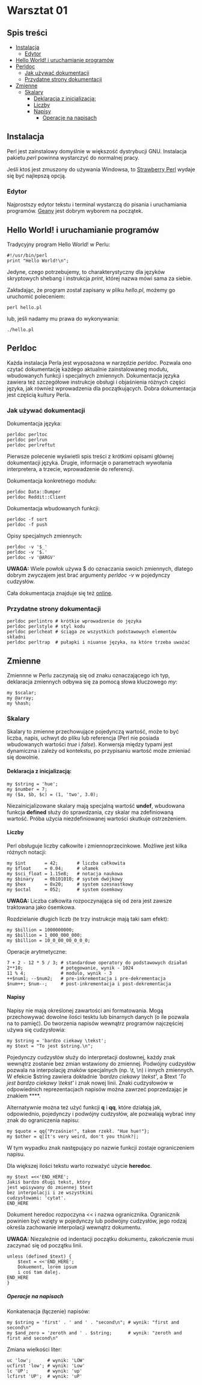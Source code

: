 # Warsztat 01

## Spis treści
* [Instalacja](#instalacja)
    * [Edytor](#edytor)
* [Hello World! i uruchamianie programów](#hello-world-i-uruchamianie-programów)
* [Perldoc](#perldoc)
    * [Jak używać dokumentacji](#jak-używać-dokumentacji)
    * [Przydatne strony dokumentacji](#przydatne-strony-dokumentacji)
* [Zmienne](#zmienne)
    * [Skalary](#skalary)
        * [Deklaracja z inicjalizacją:](#deklaracja-z-inicjalizacją)
        * [Liczby](#liczby)
        * [Napisy](#napisy)
            * [Operacje na napisach](#operacje-na-napisach)

## Instalacja
Perl jest zainstalowy domyślnie w większość dystrybucji GNU. Instalacja
pakietu _perl_ powinna wystarczyć do normalnej pracy.

Jeśli ktoś jest zmuszony do używania Windowsa, to
[Strawberry Perl](http://strawberryperl.com/) wydaje się być najlepszą
opcją.

### Edytor
Najprostszy edytor tekstu i terminal wystarczą do pisania i uruchamiania
programów. [Geany](http://www.geany.org/) jest dobrym wyborem na początek.

## Hello World! i uruchamianie programów
Tradycyjny program Hello World! w Perlu:
````
#!/usr/bin/perl
print "Hello World!\n";
````
Jedyne, czego potrzebujemy, to charakterystyczny dla języków skryptowych
shebang i instrukcja _print_, której nazwa mówi sama za siebie.

Zakładając, że program został zapisany w pliku _hello.pl_, możemy go
uruchomić poleceniem:
````
perl hello.pl
````
lub, jeśli nadamy mu prawa do wykonywania:
````
./hello.pl
````

## Perldoc
Każda instalacja Perla jest wyposażona w narzędzie _perldoc_. Pozwala
ono czytać dokumentację każdego aktualnie zainstalowaneg modułu,
wbudowanych funkcji i specjalnych zmiennych. Dokumentacja języka
zawiera też szczegółowe instrukcje obsługi i objaśnienia różnych części
języka, jak również wprowadzenia dla początkujących. Dobra dokumentacja
jest częścią kultury Perla.

### Jak używać dokumentacji
Dokumentacja języka:
````
perldoc perltoc
perldoc perlrun
perldoc perlreftut
````
Pierwsze polecenie wyświetli spis treści z krótkimi opisami głównej
dokumentacji języka. Drugie, informacje o parametrach wywołania
interpretera, a trzecie, wprowadzenie do referencji.

Dokumentacja konkretnego modułu:
````
perldoc Data::Dumper
perldoc Reddit::Client
````
Dokumentacja wbudowanych funkcji:
````
perldoc -f sort
perldoc -f push
````
Opisy specjalnych zmiennych:
````
perldoc -v '$_'
perldoc -v '$.'
perldoc -v '@ARGV'
````
**UWAGA:** Wiele powłok używa $ do oznaczania swoich zmiennych, dlatego
dobrym zwyczajem jest brać argumenty _perldoc -v_ w pojedynczy cudzysłów.

Cała dokumentacja znajduje się też [online](http://perldoc.perl.org/).

### Przydatne strony dokumentacji
````
perldoc perlintro # krótkie wprowadzenie do języka
perldoc perlstyle # styl kodu
perldoc perlcheat # ściąga ze wszystkich podstawowych elementów składni
perldoc perltrap  # pułapki i niuanse języka, na które trzeba uważać
````

## Zmienne
Zmiennne w Perlu zaczynają się od znaku oznaczającego ich typ, deklaracja
zmiennych odbywa się za pomocą słowa kluczowego _my_:
````
my $scalar;
my @array;
my %hash;
````

### Skalary
Skalary to zmienne przechowujące pojedynczą wartość, może to być liczba,
napis, uchwyt do pliku lub referencja (Perl nie posiada wbudowanych wartości
_true_ i _false_). Konwersja między typami jest dynamiczna i zależy od
kontekstu, po przypisaniu wartość może zmieniać się dowolnie.

#### Deklaracja z inicjalizacją:
````
my $string = 'hue';
my $number = 7;
my ($a, $b, $c) = (1, 'two', 3.0);
````
Niezainicjalizowane skalary mają specjalną wartość **undef**, wbudowana
funkcja **defined** służy do sprawdzania, czy skalar ma zdefiniowaną
wartość. Próba użycia niezdefiniowanej wartości skutkuje ostrzeżeniem.

#### Liczby
Perl obsługuje liczby całkowite i zmiennoprzecinkowe. Możliwe jest kilka
różnych notacji:
````
my $int       = 42;       # liczba całkowita
my $float     = 0.04;     # ułamek
my $sci_float = 1.15e8;   # notacja naukowa
my $binary    = 0b101010; # system dwójkowy
my $hex       = 0x20;     # system szesnastkowy
my $octal     = 052;      # system ósemkowy
````
**UWAGA:** Liczba całkowita rozpoczynająca się od zera jest zawsze
traktowana jako ósemkowa.

Rozdzielanie długich liczb (te trzy instrukcje mają taki sam efekt):
````
my $billion = 1000000000;
my $billion = 1_000_000_000;
my $billion = 10_0_00_00_0_0_0;
````

Operacje arytmetyczne:
````
7 + 2 - 12 * 5 / 3; # standardowe operatory do podstawowych działań
2**10;              # potęgowanie, wynik - 1024
11 % 4;             # modulo, wynik - 3
++$num1; --$num2;   # pre-inkrementacja i pre-dekrementacja
$num++; $num--;     # post-inkrementacja i post-dekrementacja
````

#### Napisy
Napisy nie mają określonej zawartości ani formatowania.  Mogą przechowywać 
dowolne ilości tesktu lub binarnych danych (o ile pozwala na to pamięć).
Do tworzenia napisów wewnątrz programów najczęściej używa się cudzysłowia:
````
my $string = 'bardzo ciekawy \tekst';
my $text = "To jest $string.\n";
````
Pojedynczy cudzysłów służy do interpretacji dosłownej, każdy znak wewnątrz
zostanie bez zmian wstawiony do zmiennej. Podwójny cudzysłów pozwala na
interpolację znaków specjalnych (np. \t, \n) i innych zmiennych.
W efekcie $string zawiera dokładnie _'bardzo ciekawy \tekst'_, a $text
_'To jest bardzo ciekawy \tekst'_ i znak nowej linii. Znaki cudzysłowów w
odpowiednich reprezentacjach napisów można zawrzeć poprzedzając je znakiem
**\**.

Alternatywnie można też użyć funkcji **q** i **qq**, które działają
jak, odpowiednio, pojedynczy i podwójny cudzysłów, ale pozwalają wybrać
inny znak do ograniczenia napisu:
````
my $quote = qq{"Przaśnie!", takom rzekł. "Hue hue!"};
my $other = q|It's very weird, don't you think?|;
````
W tym wypadku znak następujący po nazwie funkcji zostaje ograniczeniem
napisu.

Dla większej ilości tekstu warto rozważyć użycie **heredoc**.
````
my $text =<<'END_HERE';
Jakiś bardzo długi tekst, który
jest wpisywany do zmiennej $text
bez interpolacji i ze wszystkimi
cudzysłowami: 'cytat'.
END_HERE
````
Dokument heredoc rozpoczyna << i nazwa ogranicznika. Ogranicznik powinien
być wzięty w pojedynczy lub podwójny cudzysłów, jego rodzaj określa
zachowanie interpolacji wewnątrz dokumentu.

**UWAGA:** Niezależnie od indentacji początku dokumentu, zakończenie musi
zaczynać się od początku linii.
````
unless (defined $text) {
    $text = <<'END_HERE';
    Dokuement, lorem ipsum
    i coś tam dalej.
END_HERE
}
````

##### Operacje na napisach
Konkatenacja (łączenie) napisów:
````
my $string = 'first' . ' and ' . "second\n"; # wynik: "first and second\n"
my $and_zero = 'zeroth and ' . $string;      # wynik: "zeroth and first and second\n"
````
Zmiana wielkości liter:
````
uc 'low';      # wynik: 'LOW'
ucfirst 'low'; # wynik: 'Low'
lc 'UP';       # wynik: 'up'
lcfirst 'UP';  # wynik: 'uP'
````
